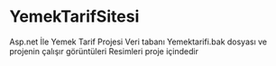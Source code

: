 # YemekTarifSitesi
Asp.net İle Yemek Tarif Projesi
Veri tabanı Yemektarifi.bak dosyası ve projenin çalışır görüntüleri Resimleri proje içindedir 
